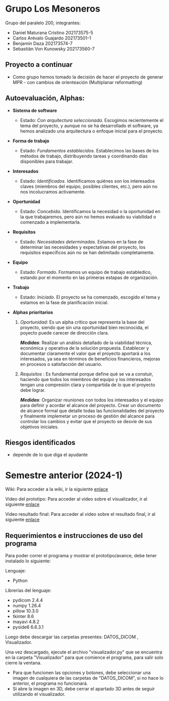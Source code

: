 # Grupo Los Mesoneros

Grupo del paralelo 200, integrantes:

- Daniel Maturana Cristino 202173575-5
- Carlos Arévalo Guajardo 202173501-1
- Benjamín Daza 202173574-7
- Sebastián Von Kunowsky 202173560-7

## Proyecto a continuar
- Como grupo hemos tomado la decisión de hacer el proyecto de generar MPR - con cambios de orienteación (Multiplanar reformatting)
## Autoevaluación, Alphas:
* **Sistema de software**
    - Estado: _Con arquitectura seleccionada_. Escogimos recientemente el tema del proyecto, y aunque no se ha desarrollado el software, ya hemos analizado una arquitectura o enfoque inicial para el proyecto.
* **Forma de trabajo**
    - Estado: _Fundamentos establecidos_. Establecimos las bases de los métodos de trabajo, distribuyendo tareas y coordinando días disponibles para trabajar.
* **Interesados**
    - Estado: _Identificados_. Identificamos quiénes son los interesados claves (miembros del equipo, posibles clientes, etc.), pero aún no nos incolucramos activamente. 
* **Oportunidad**
    - Estado: _Concebida_. Identificamos la necesidad o la oportunidad en la que trabajaremos, pero aún no hemos evaluado su viabilidad o comenzado a implementarla.
* **Requisitos**
    - Estado: _Necesidades determinadas_. Estamos en la fase de determinar las necesidades y expectativas del proyecto, los requisitos específicos aún no se han delimitado completamente.
* **Equipo**
    - Estado: _Formado_. Formamos un equipo de trabajo establedico, estando por el momento en las primeras estapas de organización.
* **Trabajo**
    - Estado: _Iniciado_. El proyecto se ha comenzado, escogido el tema y estamos en la fase de planificación inicial.
 
*  **Alphas prioritarios**
    1. _Oportunidad_: Es un alpha crítico que representa la base del proyecto, siendo que sin una oportunidad bien reconocida, el poyecto puede carecer de dirección clara.

         **_Medidas_**: Realizar un análisis detallado de la viabilidad técnica, económica y operativa de la solución propuesta. Establecer y documentar claramente el valor que el proyecto aportará a los interesados, ya sea en términos de beneficios financieros, mejoras en procesos o satisfacción del usuario.


    2. _Requisitos_ : Es fundamental porque define qué se va a constuir, haciendo que todos los miembros del equipo y los interesados tengan una compresión clara y compartida de lo que el proyecto debe lograr.

         **_Medidas_**: Organizar reuniones con todos los interesados y el equipo para definir y acordar el alcance del proyecto. Crear un documento de alcance formal que detalle todas las funcionalidades del proyecto y finalmente implemetar un proceso de gestión del alcance para controlar los cambios y evitar que el proyecto se desvíe de sus objetivos iniciales. 
## Riesgos identificados
* depende de lo que diga el ayudante
# Semestre anterior (2024-1)
Wiki: Para acceder a la wiki, ir la siguiente [enlace](https://github.com/tylwerr/GRP-LosAnalistas-2024-PROYINF/wiki#wiki-grupo-losanalistas)

Video del prototipo: Para acceder al video sobre el visualizador, ir al siguiente [enlace](https://youtu.be/In0gr04gF_E)

Video resultado final: Para acceder al video sobre el resultado final, ir al siguiente [enlace](https://youtu.be/34fRJNLTTV0)

## Requerimientos e instrucciones de uso del programa

Para poder correr el programa y mostrar el prototipo/avance, debe tener instalado lo siguiente:

Lenguaje:
- Python 

Librerías del lenguaje:
- pydicom 2.4.4
- numpy 1.26.4
- pillow 10.3.0
- tkinter 8.6
- mayavi 4.8.2
- pyside6 6.6.3.1

Luego debe descargar las carpetas presentes: DATOS_DICOM , Visualizador.

Una vez descargado, ejecute el archivo "visualizador.py" que se encuentra en la carpeta "Visualizador" para que comience el programa, para salir solo cierre la ventana.

- Para que funcionen las opciones y botones, debe seleccionar una imagen de cualquiera de las carpetas de "DATOS_DICOM", si no hace lo anterior, el programa no funcionará.
- Si abre la imagen en 3D, debe cerrar el apartado 3D antes de seguir utilizando el visualizador. 
